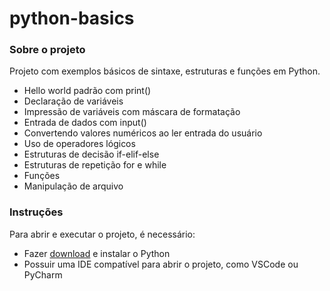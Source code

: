 # python-basics

### Sobre o projeto
Projeto com exemplos básicos de sintaxe, estruturas e funções em Python.

- Hello world padrão com print()
- Declaração de variáveis
- Impressão de variáveis com máscara de formatação
- Entrada de dados com input()
- Convertendo valores numéricos ao ler entrada do usuário
- Uso de operadores lógicos
- Estruturas de decisão if-elif-else
- Estruturas de repetição for e while
- Funções
- Manipulação de arquivo

### Instruções
Para abrir e executar o projeto, é necessário:

- Fazer [download](https://www.python.org/downloads/) e instalar o Python
- Possuir uma IDE compatível para abrir o projeto, como VSCode ou PyCharm


